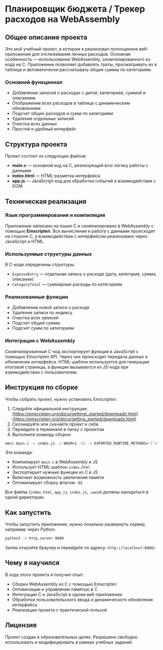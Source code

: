 # Планировщик бюджета / Трекер расходов на WebAssembly

## Общее описание проекта

Это мой учебный проект, в котором я реализовал полноценное веб-приложение для отслеживания личных расходов. Основная особенность — использование WebAssembly, скомпилированного из кода на C. Приложение позволяет добавлять траты, просматривать их в таблице и автоматически рассчитывать общие суммы по категориям.

### Основной функционал

* Добавление записей о расходах с датой, категорией, суммой и описанием
* Отображение всех расходов в таблице с динамическим обновлением
* Подсчет общих расходов и сумм по категориям
* Удаление отдельных записей
* Очистка всех данных
* Простой и удобный интерфейс

## Структура проекта

Проект состоит из следующих файлов:

* **main.c** — основной код на C, реализующий всю логику работы с данными
* **index.html** — HTML-разметка интерфейса
* **app.js** — JavaScript-код для обработки событий и взаимодействия с DOM

## Техническая реализация

### Язык программирования и компиляция

Приложение написано на языке C и скомпилировано в WebAssembly с помощью **Emscripten**. Все вычисления и работа с данными происходят на стороне C, а взаимодействие с интерфейсом реализовано через JavaScript и HTML.

### Используемые структуры данных

В C-коде определены структуры:

* `ExpenseEntry` — отдельная запись о расходе (дата, категория, сумма, описание)
* `CategoryTotal` — суммарные расходы по категориям

### Реализованные функции

* Добавление новой записи о расходе
* Удаление записи по индексу
* Очистка всех записей
* Подсчет общей суммы
* Подсчет сумм по категориям

### Интеграция с WebAssembly

Скомпилированный C-код экспортирует функции в JavaScript с помощью Emscripten API. Через них происходит передача данных и обновление интерфейса. HTML-шаблон используется для генерации итоговой страницы, а функции вызываются из JS-кода при взаимодействии с пользователем.

## Инструкция по сборке

Чтобы собрать проект, нужно установить Emscripten:

1. Следуйте официальной инструкции: [https://emscripten.org/docs/getting\_started/downloads.html](https://emscripten.org/docs/getting_started/downloads.html)
2. Склонируйте или скачайте проект к себе
3. Перейдите в терминале в папку с проектом
4. Выполните команду сборки:

```bash
emcc main.c -o index.js -s WASM=1 -O2 -s EXPORTED_RUNTIME_METHODS='["stringToUTF8","UTF8ToString"]' -s EXPORTED_FUNCTIONS='["_main","_jsAddExpense","_jsDeleteExpense","_jsClearAllExpenses","_jsGetTotalExpenses","_jsGetExpenseCount","_jsGetCategoryCount","_getExpenseJSON","_getCategoryTotalJSON","_freeMemory","_malloc","_free"]' --shell-file index.html -s ALLOW_MEMORY_GROWTH=1
```

Эта команда:

* Компилирует `main.c` в WebAssembly и JS
* Использует HTML-шаблон `index.html`
* Экспортирует нужные функции из C в JS
* Включает возможность увеличения памяти
* Оптимизирует сборку флагом `-O2`

Все файлы (`index.html`, `app.js`, `index.js`, `.wasm`) должны находиться в одной директории.

## Как запустить

Чтобы запустить приложение, нужно локально развернуть сервер, например через Python:

```bash
python3 -m http.server 8000
```

Затем откройте браузер и перейдите по адресу:
`http://localhost:8000/`

## Чему я научился

В ходе этого проекта я получил опыт:

* Сборки WebAssembly из C с помощью Emscripten
* Оптимизации и управления памятью в C
* Интеграции C и JavaScript в одном веб-приложении
* Обработки пользовательского ввода и динамического обновления интерфейса
* Реализации проекта с практической пользой

## Лицензия

Проект создан в образовательных целях. Разрешено свободно использовать и модифицировать в рамках учебных заданий.
